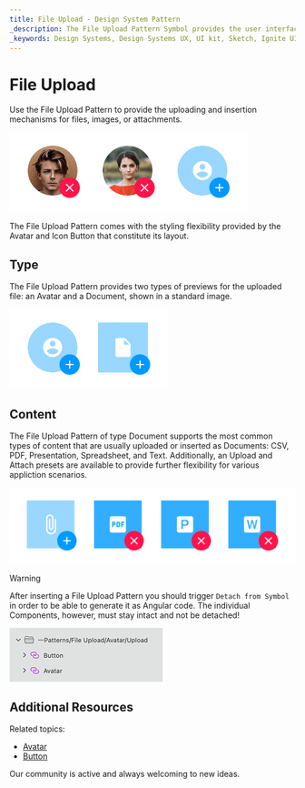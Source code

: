 ```yaml
---
title: File Upload - Design System Pattern
_description: The File Upload Pattern Symbol provides the user interface for uploading or inserting files.
_keywords: Design Systems, Design Systems UX, UI kit, Sketch, Ignite UI for Angular, Sketch to Angular, Angular, Angular Design System, Export code from Sketch, Design Kits for Angular, Sketch HTML, Sketch to HTML, Sketch UI kits
---
```


# File Upload

Use the File Upload Pattern to provide the uploading and insertion mechanisms for files, images, or attachments.

<img class="responsive-img" src="../images/file-upload_demo.png" srcset="../images/file-upload_demo@2x.png 2x" />

The File Upload Pattern comes with the styling flexibility provided by the Avatar and Icon Button that constitute its layout.

## Type 

The File Upload Pattern provides two types of previews for the uploaded file: an Avatar and a Document, shown in a standard image.

<img class="responsive-img" src="../images/file-upload_type.png" srcset="../images/file-upload_type@2x.png 2x" />

## Content

The File Upload Pattern of type Document supports the most common types of content that are usually uploaded or inserted as Documents: CSV, PDF, Presentation, Spreadsheet, and Text. Additionally, an Upload and Attach presets are available to provide further flexibility for various appliction scenarios.

<img class="responsive-img" src="../images/file-upload_content.png" srcset="../images/file-upload_content@2x.png 2x" />

> [!WARNING]
> After inserting a File Upload Pattern you should trigger `Detach from Symbol` in order to be able to generate it as Angular code. The individual Components, however, must stay intact and not be detached!

<img class="responsive-img" src="../images/file_upload_detach.png" srcset="../images/file_upload_detach@2x.png 2x" />

## Additional Resources

Related topics:

- [Avatar](../components/avatar.md)
- [Button](../components/button.md)
  <div class="divider--half"></div>

Our community is active and always welcoming to new ideas.



